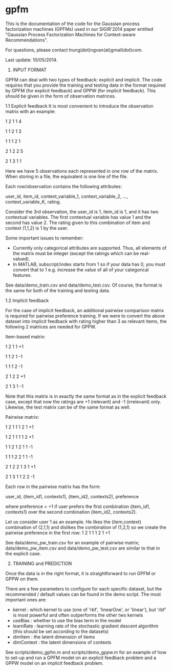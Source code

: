 gpfm
====

This is the documentation of the code for the Gaussian process factorization machines (GPFMs) used in our SIGIR'2014 paper entitled "Gaussian Process Factorization Machines  for Context-aware Recommendations". 

For questions, please contact trung(dot)ngvan(at)gmail(dot)com.

Last update: 10/05/2014.

1. INPUT FORMAT

GPFM can deal with two types of feedback: explicit and implicit. The code requires that you provide the training and testing data in the format required by GPFM (for explicit feedback) and GPPW (for implicit feedback). This should be given in the form of observation matrices.

1.1 Explicit feedback
It is most convenient to introduce the observation matrix with an example:

1 2 1 1 4

1 1 2 1 3

1 1 1 2 1

2 1 2 2 5

2 1 3 1 1

Here we have 5 observations each represented in one row of the matrix. When storing in a file, the equivalent is one line of the file.

Each row/observation contains the following attributes:

user_id, item_id, context_variable_1, context_variable_2, ..., context_variable_K, rating.

Consider the 3rd observation, the user_id is 1, item_id is 1, and it has two contextual variables. The first contextual variable has value 1 and the second has value 2. The rating given to this combination of item and context (1,1,2) is 1 by the user.

Some important issues to remember:
- Currently only categorical attributes are supported. Thus, all elements of the matrix must be integer (except the ratings which can be real-valued).
- In MATLAB, subscript/index starts from 1 so if your data has 0, you must convert that to 1 e.g. increase the value of all of your categorical features.

See data/demo_train.csv and data/demo_test.csv. Of course, the format is the same for both of the training and testing data.

1.2 Implicit feedback

For the case of implicit feedback, an additional pairwise comparison matrix is required for pairwise preference training.
If we were to convert the above dataset into implicit feedback with rating higher than 3 as relevant items, the following 2 matrices are needed for GPPW.

Item-based matrix:

1 2 1 1 +1

1 1 2 1 -1

1 1 1 2 -1

2 1 2 2 +1

2 1 3 1 -1

Note that this matrix is in exactly the same format as in the explicit feedback case, except that now the ratings are +1 (relevant) and -1 (irrelevant) only. Likewise, the test matrix can be of the same format as well.

Pairwise matrix:

1 2 1 1 1 2 1 +1

1 2 1 1 1 1 2 +1

1 1 2 1 2 1 1 -1

1 1 1 2 2 1 1 -1

2 1 2 2 1 3 1 +1

2 1 3 1 1 2 2 -1

Each row in the pairwise matrix has the form:

user_id, (item_id1, contexts1), (item_id2, contexts2), preference

where preference = +1 if user prefers the first combination (item_id1, contexts1) over the second combination (item_id2, contexts2).

Let us consider user 1 as an example. He likes the (item,context) combination of (2,1,1) and dislikes the combination of (1,2,1) so we create the pairwise preference in the first row: 1 2 1 1 1 2 1 +1

See data/demo_pw_train.csv for an example of pairwise matrix; data/demo_pw_item.csv and data/demo_pw_test.csv are similar to that in the explicit case.

2. TRAINING and PREDICTION

Once the data is in the right format, it is straightforward to run GPFM or GPPW on them. 

There are a few parameters to configure for each specific dataset, but the recommended / default values can be found in the demo script. 
The most important ones are:
- kernel : which kernel to use (one of 'rbf', 'linearOne', or 'linear'), but 'rbf' is most powerful and often outperforms the other two kernels
- useBias : whether to use the bias term in the model
- learnRate : learning rate of the stochastic gradient descent algorithm (this should be set according to the datasets)
- dimItem : the latent dimension of items
- dimContext : the latent dimensions of contexts 

See scripts/demo_gpfm.m and scripts/demo_gppw.m for an example of how to set-up and run a GPFM model on an explicit feedback problem and a GPPW model on an implicit feedback problem. 



